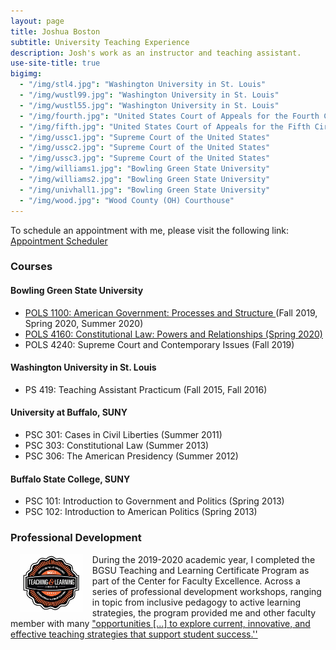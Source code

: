 ```yaml
---
layout: page
title: Joshua Boston
subtitle: University Teaching Experience
description: Josh's work as an instructor and teaching assistant.
use-site-title: true
bigimg:
  - "/img/stl4.jpg": "Washington University in St. Louis"
  - "/img/wustl99.jpg": "Washington University in St. Louis"
  - "/img/wustl55.jpg": "Washington University in St. Louis"
  - "/img/fourth.jpg": "United States Court of Appeals for the Fourth Circuit"
  - "/img/fifth.jpg": "United States Court of Appeals for the Fifth Circuit"
  - "/img/ussc1.jpg": "Supreme Court of the United States"
  - "/img/ussc2.jpg": "Supreme Court of the United States"
  - "/img/ussc3.jpg": "Supreme Court of the United States"
  - "/img/williams1.jpg": "Bowling Green State University"
  - "/img/williams2.jpg": "Bowling Green State University"
  - "/img/univhall1.jpg": "Bowling Green State University"
  - "/img/wood.jpg": "Wood County (OH) Courthouse"
---
```


To schedule an appointment with me, please visit the following link: <a href="https://calendly.com/jboston_bgsu/meet-with-prof-boston" target="_blank">Appointment Scheduler</a>

### Courses
#### Bowling Green State University
  * <a href="https://canvas.bgsu.edu/" target="_blank">POLS 1100: American Government: Processes and Structure </a> (Fall 2019, Spring 2020, Summer 2020)
  * <a href="https://canvas.bgsu.edu/" target="_blank">POLS 4160: Constitutional Law: Powers and Relationships (Spring 2020)</a>
  * POLS 4240: Supreme Court and Contemporary Issues (Fall 2019)

#### Washington University in St. Louis
  * PS 419: Teaching Assistant Practicum (Fall 2015, Fall 2016)

#### University at Buffalo, SUNY 
  * PSC 301: Cases in Civil Liberties (Summer 2011)
  * PSC 303: Constitutional Law (Summer 2013)
  * PSC 306: The American Presidency (Summer 2012)

#### Buffalo State College, SUNY
  * PSC 101: Introduction to Government and Politics (Spring 2013)
  * PSC 102: Introduction to American Politics (Spring 2013)
  
### Professional Development
<p><img align="left" style="padding: 0 15px; width: 20%; height: 20%" src="img/TandLcertificatebadge20192.jpg"></p>
<p style="margin-top: 10px;"> </p>

During the 2019-2020 academic year, I completed the BGSU Teaching and Learning Certificate Program as part of the Center for Faculty Excellence. Across a series of professional development workshops, ranging in topic from inclusive pedagogy to active learning strategies, the program provided me and other faculty member with many <a href="https://www.bgsu.edu/center-for-faculty-excellence/get-certified/bgsu-teaching-and-learning-certificate-program.html" target="_blank">"opportunities [...] to explore current, innovative, and effective teaching strategies that support student success.''</a> 




